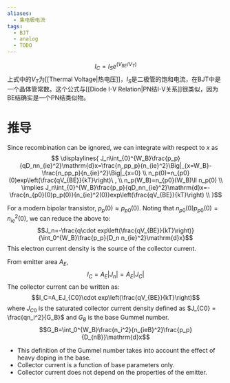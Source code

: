 ```yaml
---
aliases:
  - 集电极电流
tags:
  - BJT
  - analog
  - TODO
---
```


$$I_C=I_S e^{(V_{BE}/V_T)}$$
上式中的$V_T$为[[Thermal Voltage|热电压]]，$I_S$是二极管的饱和电流，在BJT中是一个晶体管常数。这个公式与[[Diode I-V Relation|PN结I-V关系]]很类似，因为BE结确实是一个PN结类似物。

# 推导

Since recombination can be ignored, we can integrate with respect to $x$ as
$$
\displaylines{
J_n\int_{0}^{W_B}\frac{p_p}{qD_nn_{ie}^2}\mathrm{d}x=\frac{n_pp_p}{n_{ie}^2}\Big|_{x=W_B}-\frac{n_pp_p}{n_{ie}^2}\Big|_{x=0} \\
n_p(0)=n_{p0}(0)exp\left(\frac{qV_{BE}}{kT}\right)\ , \\
n_p(W_B)=n_{p0}(W_B)\ll n_p(0) \\
\implies J_n\int_{0}^{W_B}\frac{p_p}{qD_nn_{ie}^2}\mathrm{d}x=-\frac{n_{p0}(0)p_p(0)}{n_{ie}^2(0)}exp\left(\frac{qV_{BE}}{kT}\right) \\
}$$

For a modern bipolar transistor, $p_p(0) \approx p_{p0}(0)$. Noting that $n_{p0}(0)p_{p0}(0) = n_{ie}^2(0)$, we can reduce the above to:
$$J_n=-\frac{q\cdot exp\left(\frac{qV_{BE}}{kT}\right)}{\int_0^{W_B}\frac{p_p}{D_n n_{ie}^2}\mathrm{d}x}$$
This electron current density is the source of the collector current.

From emitter area $A_E$, 
$$I_C=A_E\left|J_n\right|=A_E\left|J_C\right|$$
The collector current can be written as:
$$I_C=A_EJ_{C0}\cdot exp\left(\frac{qV_{BE}}{kT}\right)$$
where $J_{C0}$ is the saturated collector current density defined as $J_{C0} = \frac{qn_i^2}{G_B}$ and $G_B$ is the base Gummel number.
$$G_B=\int_0^{W_B}\frac{n_i^2}{n_{ieB}^2}\frac{p_p}{D_{nB}}\mathrm{d}x$$

- This definition of the Gummel number takes into account the effect of heavy doping in the base.
- Collector current is a function of base parameters only.
- Collector current does not depend on the properties of the emitter.
